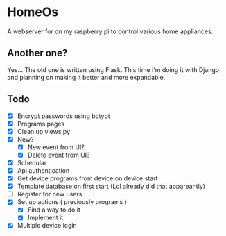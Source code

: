 # HomeOs

A webserver for on my raspberry pi to control various home appliances.

## Another one?

Yes... The old one is written using Flask. This time i'm doing it with Django and planning on making it better and more expandable.

## Todo

- [X] Encrypt passwords using bctypt
- [X] Programs pages
- [X] Clean up views.py
- [X] New?
  - [X] New event from UI?
  - [X] Delete event from UI?

- [X] Schedular
- [X] Api authentication
- [X] Get device programs from device on device start
- [X] Template database on first start (Lol already did that appareantly)
- [ ] Register for new users
- [X] Set up actions ( previously programs )
  - [X] Find a way to do it
  - [X] Implement it
- [X] Multiple device login
